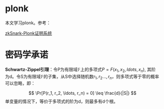 # plonk
本文学习plonk。参考：

[zkSnark-Plonk证明系统](https://drive.google.com/file/d/1-wcIHORaRMkcZX32YBey2boUF5d5Aw1t/view?usp=sharing)

# 密码学承诺
**Schwartz-Zippel引理**：令P为有限域$\mathbb F$上的多项式$P = F(x_1, x_2, 
ldots, x_n)$, 其阶为d。令S为有限域$\mathbb F$的子集，从S中选择随机数$r_1, r_2\ldots, r_n$，则多项式等于零的概率可以忽略，即：

$$
\Pr[P(r_1, r_2, \ldots, r_n) = 0] \leq \frac{d}{|S|}
$$
单变量的情况下，等价于多项式的阶为d，则最多有d个根。

## 

